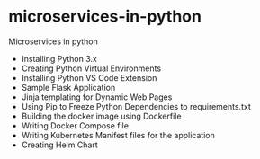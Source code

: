 # microservices-in-python

Microservices in python

- Installing Python 3.x
- Creating Python Virtual Environments
- Installing Python VS Code Extension
- Sample Flask Application
- Jinja templating for Dynamic Web Pages
- Using Pip to Freeze Python Dependencies to requirements.txt
- Building the docker image using Dockerfile
- Writing Docker Compose file
- Writing Kubernetes Manifest files for the application
- Creating Helm Chart

